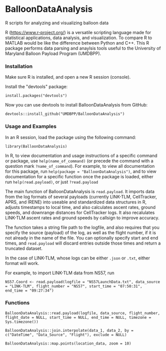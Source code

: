 # BalloonDataAnalysis
R scripts for analyzing and visualizing balloon data

R (https://www.r-project.org/) is a versatile scripting language made for statistical applications, data analysis, and visualization. To compare R to MATLAB would be like the difference between Python and C++.
This R package performs data parsing and anaylsis tools useful to the University of Maryland Balloon Payload Program (UMDBPP).

### Installation
Make sure R is installed, and open a new R session (console). 

Install the "devtools" package: 

`install.packages("devtools")`

Now you can use devtools to install BalloonDataAnalysis from GitHub: 

`devtools::install_github("UMDBPP/BalloonDataAnalysis")`

### Usage and Examples

In an R session, load the package using the following command: 

`library(BalloonDataAnalysis)`

In R, to view documentation and usage instructions of a specific command or package, use `help(name_of_command)` (or precede the command with a question mark `?name_of_command`). For example, to view all documentation for this package, run `help(package = "BalloonDataAnalysis")`, and to view documentation for a specific function once the package is loaded, either run `help(read.payload)`, or just `?read.payload`

The main function of BalloonDataAnalysis is `read.payload`. It imports data from the log formats of several payloads (currently LINK-TLM, CellTracker, APRS, and IRENE) into useable and standardized data structures in R, adjusts timestamps to local time, and also calculates ascent rates, ground speeds, and downrange distances for CellTracker logs. It also recalulates LINK-TLM ascent rates and ground speeds by callsign to improve accuracy. 

The function takes a string file path to the logfile, and also requires that you specify the source (payload) of the log, as well as the flight number, if it is not already in the name of the file. You can optionally specify start and end times, and `read.payload` will discard entries outside those times and return a truncated dataset.

In the case of LINK-TLM, whose logs can be either `.json` or `.txt`, either format will work.

For example, to import LINK-TLM data from NS57, run 

`NS57.Coord <- read.payload(logfile = "NS57LaunchData.txt", data_source = "LINK-TLM", flight_number = "NS57", start_time = "07:50:31", end_time = "09:27:34")`

### Functions

`BalloonDataAnalysis::read.payload(logfile, data_source, flight_number, flight_date = NULL, start_time = NULL, end_time = NULL, timezone = Sys.timezone())`

`BalloonDataAnalysis::join.interpolate(data_1, data_2, by = c("DateTime", "Data_Source", "Flight"), exclude = NULL)`

`BalloonDataAnalysis::map.points(location_data, zoom = 10)`
